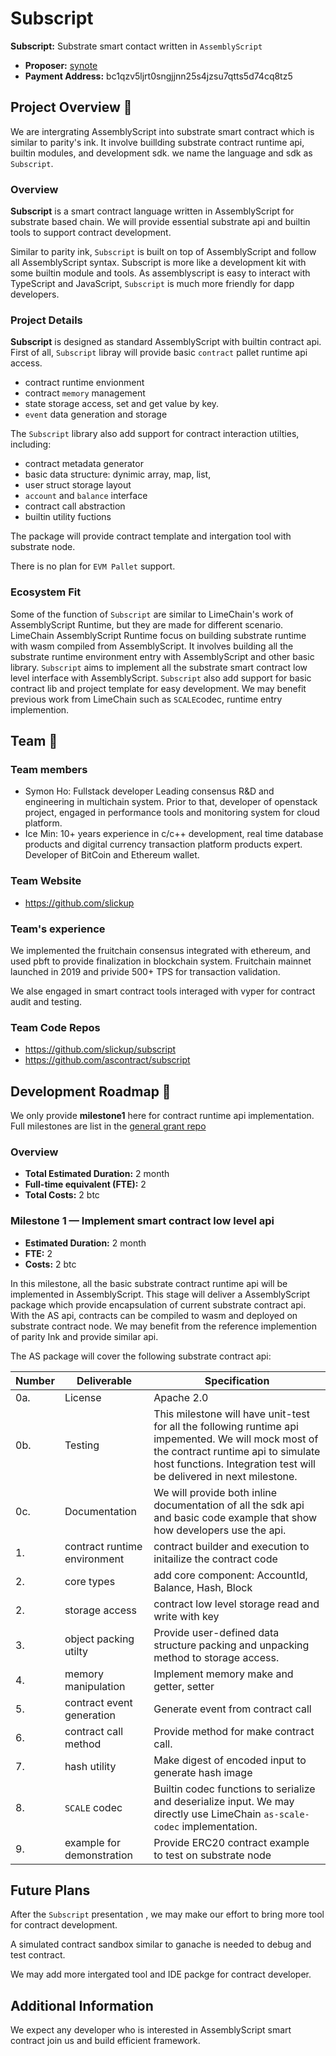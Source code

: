# Subscript

**Subscript:** Substrate smart contact written in `AssemblyScript`

* **Proposer:** [synote](https://github.com/synote)
* **Payment Address:**  bc1qzv5ljrt0sngjjnn25s4jzsu7qtts5d74cq8tz5

## Project Overview :page_facing_up:

We are intergrating AssemblyScript into substrate smart contract which is similar to parity's ink. It involve buillding substrate contract runtime api, builtin modules, and development sdk. we name the language and sdk as `Subscript`.

### Overview

**Subscript** is a smart contract language written in AssemblyScript for substrate based chain. We will provide essential substrate api and builtin tools to support contract development.

Similar to parity ink, `Subscript` is built on top of  AssemblyScript and follow all AssemblyScript syntax. Subscript is more like a development kit with some builtin module and tools. As assemblyscript is easy to interact with TypeScript and JavaScript, `Subscript` is much more friendly for dapp developers.

### Project Details

**Subscript** is designed as standard AssemblyScript with builtin contract api. First of all, `Subscript` libray  will provide  basic `contract` pallet runtime api access.

* contract runtime envionment
* contract `memory` management
* state storage access, set and get value by key.
* `event` data generation and storage

The `Subscript` library also add support for contract interaction utilties, including:

* contract metadata generator
* basic data structure: dynimic array, map, list,
* user struct storage layout
* `account` and  `balance` interface
* contract call abstraction
* builtin utility fuctions

The package will provide contract template and intergation tool with substrate node.

There is no plan for `EVM Pallet` support.

### Ecosystem Fit

Some of the function of `Subscript` are similar to LimeChain's work of AssemblyScript Runtime, but they are  made for different scenario. LimeChain AssemblyScript Runtime focus on building substrate runtime with wasm compiled from AssemblyScript. It involves building all the substrate runtime environment entry with AssemblyScript and other basic library. `Subscript` aims to implement all the substrate smart contract low level interface with AssemblyScript. `Subscript` also add support for basic contract lib and project template for easy development.  We may benefit  previous work from LimeChain such as `SCALE`codec, runtime entry implemention.

## Team :busts_in_silhouette:

### Team members

* Symon Ho: Fullstack developer Leading consensus R&D and engineering in multichain system. Prior to that, developer of openstack project,  engaged in performance tools and  monitoring  system for cloud platform.
* Ice Min: 10+ years experience in c/c++ development, real time database products and digital currency transaction platform products expert. Developer of BitCoin and Ethereum wallet.

### Team Website

* <https://github.com/slickup>

### Team's experience

We implemented the fruitchain consensus integrated with ethereum, and used pbft to provide finalization in blockchain system.  Fruitchain mainnet launched in 2019 and privide 500+ TPS for transaction validation.

We alse engaged in smart contract tools interaged with vyper for contract audit and testing.

### Team Code Repos

* <https://github.com/slickup/subscript>
* <https://github.com/ascontract/subscript>

## Development Roadmap :nut_and_bolt:

We only provide **milestone1**  here for contract runtime api implementation. Full milestones are list in the [general grant repo](https://github.com/slickup/General-Grants-Program/blob/master/grants/speculative/subscript_lang.md)

### Overview

* **Total Estimated Duration:** 2 month
* **Full-time equivalent (FTE):**  2
* **Total Costs:** 2 btc

### Milestone 1  — Implement smart contract low level api

* **Estimated Duration:** 2 month
* **FTE:**  2
* **Costs:** 2 btc

In this milestone, all the basic substrate contract runtime api will be implemented in AssemblyScript. This stage will deliver a AssemblyScript package which provide encapsulation of current substrate contract api. With the AS api, contracts can be compiled to wasm and deployed on substrate contract node. We may benefit from the reference implemention of parity Ink and provide similar api.

The AS package will cover the following substrate contract api:

| Number | Deliverable | Specification |
| ------------- | ------------- | ------------- |
| 0a. | License | Apache 2.0 |
| 0b. | Testing | This milestone will have unit-test for all the following runtime api impemented. We will mock most of the contract runtime api to simulate host functions. Integration test will be delivered in next milestone. |
| 0c. | Documentation | We will provide both inline documentation of all the sdk api and  basic code example that show how developers use the api. |
| 1. | contract runtime environment | contract builder and execution to initailize the contract code |
| 2. | core types | add core component: AccountId, Balance, Hash, Block |
| 2. | storage access | contract low level storage read and write with key |
| 3. | object packing utilty | Provide user-defined data structure packing and unpacking method to storage access. |
| 4. | memory manipulation | Implement memory make and getter, setter |
| 5. | contract event generation | Generate event from contract call |
| 6. | contract call method | Provide method for make contract call. |
| 7. | hash utility | Make digest of encoded input to generate hash image |
| 8. | `SCALE` codec | Builtin codec functions to serialize and deserialize input. We may directly use LimeChain `as-scale-codec` implementation. |
| 9. | example for demonstration | Provide  ERC20 contract example to test on substrate node |

## Future Plans

After the `Subscript` presentation , we may make our effort to bring more  tool for contract development.

A simulated contract sandbox similar to ganache is needed to debug and test contract.

We may add more intergated tool and IDE packge for contract developer.

## Additional Information

We expect any developer who is interested in AssemblyScript smart contract join us and build efficient framework.
